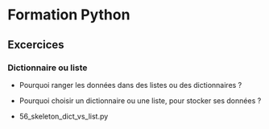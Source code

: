 # Formation Python

## Excercices

### Dictionnaire ou liste

* Pourquoi ranger les données dans des listes ou des dictionnaires ?

* Pourquoi choisir un dictionnaire ou une liste, pour stocker ses données ?

* 56_skeleton_dict_vs_list.py